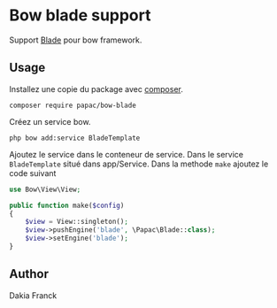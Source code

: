 # Bow blade support

Support [Blade](https://laravel.com/docs/5.4/views) pour bow framework.

## Usage

Installez une copie du package avec [composer](https://getcomposer.org).

```
composer require papac/bow-blade
```

Créez un service bow.

```
php bow add:service BladeTemplate
```

Ajoutez le service dans le conteneur de service.
Dans le service `BladeTemplate` situé dans app/Service.
Dans la methode `make` ajoutez le code suivant

```php
use Bow\View\View;

public function make($config)
{
	$view = View::singleton();
	$view->pushEngine('blade', \Papac\Blade::class);
	$view->setEngine('blade');
}
```

## Author

Dakia Franck